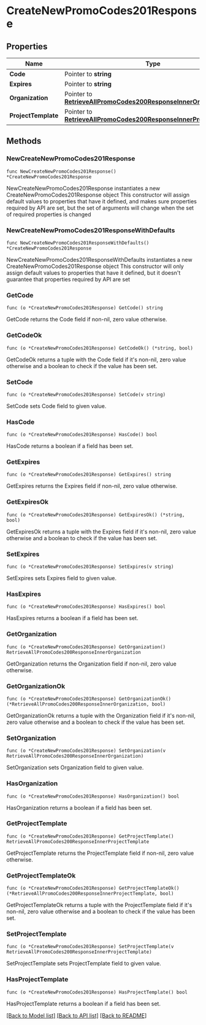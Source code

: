 # CreateNewPromoCodes201Response

## Properties

Name | Type | Description | Notes
------------ | ------------- | ------------- | -------------
**Code** | Pointer to **string** |  | [optional] 
**Expires** | Pointer to **string** |  | [optional] 
**Organization** | Pointer to [**RetrieveAllPromoCodes200ResponseInnerOrganization**](RetrieveAllPromoCodes200ResponseInnerOrganization.md) |  | [optional] 
**ProjectTemplate** | Pointer to [**RetrieveAllPromoCodes200ResponseInnerProjectTemplate**](RetrieveAllPromoCodes200ResponseInnerProjectTemplate.md) |  | [optional] 

## Methods

### NewCreateNewPromoCodes201Response

`func NewCreateNewPromoCodes201Response() *CreateNewPromoCodes201Response`

NewCreateNewPromoCodes201Response instantiates a new CreateNewPromoCodes201Response object
This constructor will assign default values to properties that have it defined,
and makes sure properties required by API are set, but the set of arguments
will change when the set of required properties is changed

### NewCreateNewPromoCodes201ResponseWithDefaults

`func NewCreateNewPromoCodes201ResponseWithDefaults() *CreateNewPromoCodes201Response`

NewCreateNewPromoCodes201ResponseWithDefaults instantiates a new CreateNewPromoCodes201Response object
This constructor will only assign default values to properties that have it defined,
but it doesn't guarantee that properties required by API are set

### GetCode

`func (o *CreateNewPromoCodes201Response) GetCode() string`

GetCode returns the Code field if non-nil, zero value otherwise.

### GetCodeOk

`func (o *CreateNewPromoCodes201Response) GetCodeOk() (*string, bool)`

GetCodeOk returns a tuple with the Code field if it's non-nil, zero value otherwise
and a boolean to check if the value has been set.

### SetCode

`func (o *CreateNewPromoCodes201Response) SetCode(v string)`

SetCode sets Code field to given value.

### HasCode

`func (o *CreateNewPromoCodes201Response) HasCode() bool`

HasCode returns a boolean if a field has been set.

### GetExpires

`func (o *CreateNewPromoCodes201Response) GetExpires() string`

GetExpires returns the Expires field if non-nil, zero value otherwise.

### GetExpiresOk

`func (o *CreateNewPromoCodes201Response) GetExpiresOk() (*string, bool)`

GetExpiresOk returns a tuple with the Expires field if it's non-nil, zero value otherwise
and a boolean to check if the value has been set.

### SetExpires

`func (o *CreateNewPromoCodes201Response) SetExpires(v string)`

SetExpires sets Expires field to given value.

### HasExpires

`func (o *CreateNewPromoCodes201Response) HasExpires() bool`

HasExpires returns a boolean if a field has been set.

### GetOrganization

`func (o *CreateNewPromoCodes201Response) GetOrganization() RetrieveAllPromoCodes200ResponseInnerOrganization`

GetOrganization returns the Organization field if non-nil, zero value otherwise.

### GetOrganizationOk

`func (o *CreateNewPromoCodes201Response) GetOrganizationOk() (*RetrieveAllPromoCodes200ResponseInnerOrganization, bool)`

GetOrganizationOk returns a tuple with the Organization field if it's non-nil, zero value otherwise
and a boolean to check if the value has been set.

### SetOrganization

`func (o *CreateNewPromoCodes201Response) SetOrganization(v RetrieveAllPromoCodes200ResponseInnerOrganization)`

SetOrganization sets Organization field to given value.

### HasOrganization

`func (o *CreateNewPromoCodes201Response) HasOrganization() bool`

HasOrganization returns a boolean if a field has been set.

### GetProjectTemplate

`func (o *CreateNewPromoCodes201Response) GetProjectTemplate() RetrieveAllPromoCodes200ResponseInnerProjectTemplate`

GetProjectTemplate returns the ProjectTemplate field if non-nil, zero value otherwise.

### GetProjectTemplateOk

`func (o *CreateNewPromoCodes201Response) GetProjectTemplateOk() (*RetrieveAllPromoCodes200ResponseInnerProjectTemplate, bool)`

GetProjectTemplateOk returns a tuple with the ProjectTemplate field if it's non-nil, zero value otherwise
and a boolean to check if the value has been set.

### SetProjectTemplate

`func (o *CreateNewPromoCodes201Response) SetProjectTemplate(v RetrieveAllPromoCodes200ResponseInnerProjectTemplate)`

SetProjectTemplate sets ProjectTemplate field to given value.

### HasProjectTemplate

`func (o *CreateNewPromoCodes201Response) HasProjectTemplate() bool`

HasProjectTemplate returns a boolean if a field has been set.


[[Back to Model list]](../README.md#documentation-for-models) [[Back to API list]](../README.md#documentation-for-api-endpoints) [[Back to README]](../README.md)


